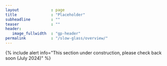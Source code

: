 ```yaml
---
layout              : page
title               : "Placeholder"
subheadline         : ""
teaser              : ""
header:
   image_fullwidth  : "gp-header"
permalink           : "/slow-glass/overview/"
---
```

{% include alert info="This section under construction, please check back soon (July 2024)" %}

